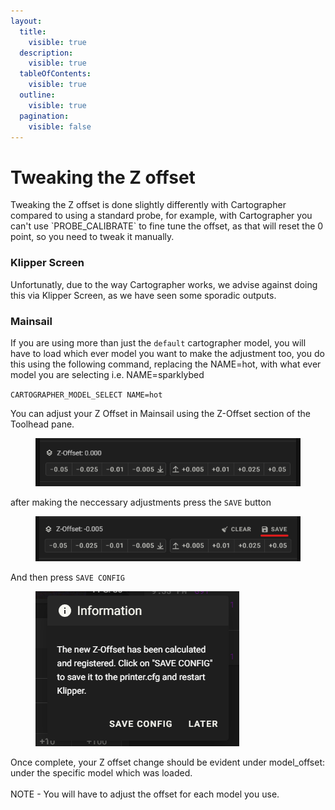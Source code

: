 ```yaml
---
layout:
  title:
    visible: true
  description:
    visible: true
  tableOfContents:
    visible: true
  outline:
    visible: true
  pagination:
    visible: false
---
```


# Tweaking the Z offset

Tweaking the Z offset is done slightly differently with Cartographer compared to using a standard probe, for example, with Cartographer you can't use \`PROBE\_CALIBRATE\` to fine tune the offset, as that will reset the 0 point, so you need to tweak it manually.&#x20;

### Klipper Screen

Unfortunatly, due to the way Cartographer works, we advise against doing this via Klipper Screen, as we have seen some sporadic outputs.&#x20;

### Mainsail

If you are using more than just the `default` cartographer model, you will have to load which ever model you want to make the adjustment too,  you do this using the following command, replacing the NAME=hot, with what ever model you are selecting i.e. NAME=sparklybed

`CARTOGRAPHER_MODEL_SELECT NAME=hot`&#x20;

You can adjust your Z Offset in Mainsail using the Z-Offset section of the Toolhead pane.&#x20;

<figure><img src="../../.gitbook/assets/image (5) (1) (1) (1).png" alt=""><figcaption></figcaption></figure>

after making the neccessary adjustments press the `SAVE` button

<figure><img src="../../.gitbook/assets/image (4) (1) (1) (1) (1).png" alt=""><figcaption></figcaption></figure>

And then press `SAVE CONFIG`

<figure><img src="../../.gitbook/assets/image (3) (1) (1) (1) (1).png" alt=""><figcaption></figcaption></figure>

Once complete, your Z offset change should be evident under model\_offset: under the specific model which was loaded. \
\
NOTE - You will have to adjust the offset for each model you use.&#x20;



###
